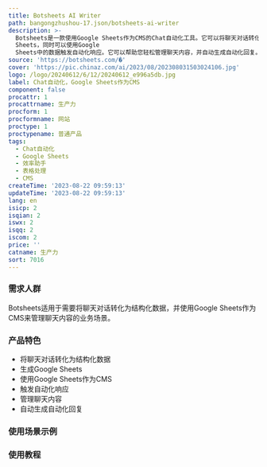 ```yaml
---
title: Botsheets AI Writer
path: bangongzhushou-17.json/botsheets-ai-writer
description: >-
  Botsheets是一款使用Google Sheets作为CMS的Chat自动化工具。它可以将聊天对话转化为结构化数据，并生成Google
  Sheets，同时可以使用Google
  Sheets中的数据触发自动化响应。它可以帮助您轻松管理聊天内容，并自动生成自动化回复。无需编写复杂的代码，只需简单设置，即可实现Chat的自动化。
source: 'https://botsheets.com/�'
cover: 'https://pic.chinaz.com/ai/2023/08/202308031503024106.jpg'
logo: /logo/20240612/6/12/20240612_e996a5db.jpg
label: Chat自动化，Google Sheets作为CMS
component: false
procattr: 1
procattrname: 生产力
procform: 1
procformname: 网站
proctype: 1
proctypename: 普通产品
tags:
  - Chat自动化
  - Google Sheets
  - 效率助手
  - 表格处理
  - CMS
createTime: '2023-08-22 09:59:13'
updateTime: '2023-08-22 09:59:13'
lang: en
isicp: 2
isqian: 2
iswx: 2
isqq: 2
iscom: 2
price: ''
catname: 生产力
sort: 7016
---
```




### 需求人群
Botsheets适用于需要将聊天对话转化为结构化数据，并使用Google Sheets作为CMS来管理聊天内容的业务场景。

### 产品特色
- 将聊天对话转化为结构化数据
- 生成Google Sheets
- 使用Google Sheets作为CMS
- 触发自动化响应
- 管理聊天内容
- 自动生成自动化回复

### 使用场景示例


### 使用教程


  
